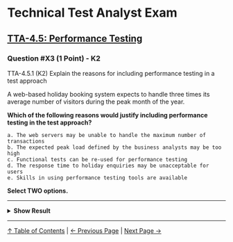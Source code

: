 # Technical Test Analyst Exam

## [TTA-4.5: Performance Testing](../../4-quality-characteristics-for-technical-testing/4.5-performance-testing.md#45-performance-testing)

### Question #X3 (1 Point) - K2

TTA-4.5.1 (K2) Explain the reasons for including performance testing in a test approach

A web-based holiday booking system expects to handle three times its average number of visitors during the peak month of the year.

**Which of the following reasons would justify including performance testing in the test approach?**

    a. The web servers may be unable to handle the maximum number of transactions
    b. The expected peak load defined by the business analysts may be too high
    c. Functional tests can be re-used for performance testing
    d. The response time to holiday enquiries may be unacceptable for users
    e. Skills in using performance testing tools are available

**Select TWO options.**

---

<details>
<summary><strong>Show Result</strong></summary>

#### Correct Answers: a, d

    a. Is correct. The ability of the web servers to support the expected peak number of transactions is a risk that can be addressed by performance testing
    b. Is not correct. If the expected peak load was defined to be too high (rather than too low), then it is unlikely to lead to a risk high enough to need mitigating by performance testing
    c. Is not correct. Re-using functional tests is not a reason for conducting performance tests. Being able to reuse test cases is a bonus, but not a reason. Performing the tests and analyzing the results is still extra effort that needs justification
    d. Is correct. People may abandon the site if their enquiry responses take too long, which may occur during the peak month. This is a risk that can be addressed by performance testing
    e. Is not correct. Having skills in performance testing tools is good, but it is not a reason to conduct performance tests

</details>

---

[↑ Table of Contents](../../README.md#table-of-contents) | [← Previous Page](question-2.md) | [Next Page →](question-4.md)
